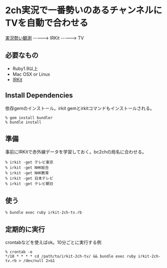 # 2ch実況で一番勢いのあるチャンネルにTVを自動で合わせる

[実況勢い観測](http://bc2ch.net/) -----> IRKit -----> TV

## 必要なもの
- Ruby1.9以上
- Mac OSX or Linux
- [IRKit](http://getirkit.com/)

## Install Dependencies

依存gemのインストール。irkit gemとirkitコマンドもインストールされる。

    % gem install bundler
    % bundle install


## 準備

事前にIRKitで赤外線データを学習しておく。bc2chの局名に合わせる。

    % irkit -get テレビ東京
    % irkit -get NHK総合
    % irkit -get NHK教育
    % irkit -get 日本テレビ
    % irkit -get テレビ朝日

## 使う

    % bundle exec ruby irkit-2ch-tv.rb


## 定期的に実行

crontabなどを使えばok。10分ごとに実行する例

    % crontab -e
    */10 * * * * cd /path/to/irkit-2ch-tv/ && bundle exec ruby irkit-2ch-tv.rb > /dev/null 2>&1
